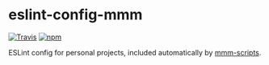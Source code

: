 # eslint-config-mmm

[![Travis](https://img.shields.io/travis/mmmurray/eslint-config-mmm.svg)](https://travis-ci.org/mmmurray/eslint-config-mmm)
[![npm](https://img.shields.io/npm/v/eslint-config-mmm.svg)](https://www.npmjs.com/package/eslint-config-mmm)

ESLint config for personal projects, included automatically by [mmm-scripts](https://github.com/mmmurray/mmm-scripts).
